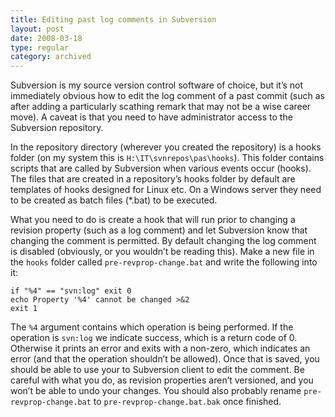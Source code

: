 ```yaml
---
title: Editing past log comments in Subversion
layout: post
date: 2008-03-18
type: regular
category: archived
---
```


Subversion is my source version control software of choice, but it’s not immediately obvious how to edit the log comment of a past commit (such as after adding a particularly scathing remark that may not be a wise career move). A caveat is that you need to have administrator access to the Subversion repository.

In the repository directory (wherever you created the repository) is a hooks folder (on my system this is `H:\IT\svnrepos\pas\hooks`). This folder contains scripts that are called by Subversion when various events occur (hooks). The files that are created in a repository’s hooks folder by default are templates of hooks designed for Linux etc. On a Windows server they need to be created as batch files (*.bat) to be executed.

What you need to do is create a hook that will run prior to changing a revision property (such as a log comment) and let Subversion know that changing the comment is permitted. By default changing the log comment is disabled (obviously, or you wouldn’t be reading this). Make a new file in the `hooks` folder called `pre-revprop-change.bat` and write the following into it:

    if "%4" == "svn:log" exit 0
    echo Property '%4' cannot be changed >&2
    exit 1

The `%4` argument contains which operation is being performed. If the operation is `svn:log` we indicate success, which is a return code of 0. Otherwise it prints an error and exits with a non-zero, which indicates an error (and that the operation shouldn’t be allowed). Once that is saved, you should be able to use your to Subversion client to edit the comment. Be careful with what you do, as revision properties aren’t versioned, and you won’t be able to undo your changes. You should also probably rename `pre-revprop-change.bat` to `pre-revprop-change.bat.bak` once finished.

